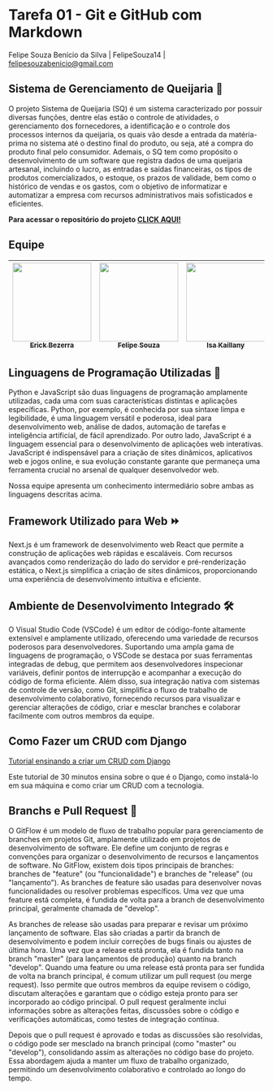 # Tarefa 01 - Git e GitHub com Markdown

Felipe Souza Benício da Silva | FelipeSouza14 | felipesouzabenicio@gmail.com

## Sistema de Gerenciamento de Queijaria 🧀
O projeto Sistema de Queijaria (SQ) é um sistema caracterizado por possuir diversas funções, dentre elas estão o controle de atividades, o gerenciamento dos fornecedores, a identificação e o controle dos processos internos da queijaria, os quais vão desde a entrada da matéria-prima no sistema até o destino final do produto, ou seja, até a compra do produto final pelo consumidor. Ademais, o SQ tem como propósito o desenvolvimento de um software que registra dados de uma queijaria artesanal, incluindo o lucro, as entradas e saídas financeiras, os tipos de produtos comercializados, o estoque, os prazos de validade, bem como o histórico de vendas e os gastos, com o objetivo de informatizar e automatizar a empresa com recursos administrativos mais sofisticados e eficientes.

**Para acessar o repositório do projeto [CLICK AQUI!](https://github.com/melquetrindade/sigQueijaria)**

## Equipe
| [<img src="https://avatars.githubusercontent.com/u/102674727?v=4" width=155><br><sub>Erick Bezerra</sub>](https://github.com/ErickBezerrar) | [<img src="https://avatars.githubusercontent.com/u/112143084?v=4" width=155><br><sub>Felipe Souza</sub>](https://github.com/FelipeSouza14) | [<img src="https://avatars.githubusercontent.com/u/103084622?v=4" width=155><br><sub>Isa Kaillany</sub>](https://github.com/IsaKaillany) | [<img src="https://avatars.githubusercontent.com/u/107930253?v=4" width=155><br><sub>Manuelly Victor</sub>](https://github.com/Manuelly1) | [<img src="https://avatars.githubusercontent.com/u/111925696?v=4" width=155><br><sub>Melque Rodrigues</sub>](https://github.com/melquetrindade) | [<img src="https://avatars.githubusercontent.com/u/87441572?v=4" width=155><br><sub>Thamiris Borges</sub>](https://github.com/Thami03) |
| :---: | :---: | :---: | :---: | :---:| :---:|

## Linguagens de Programação Utilizadas 🚀
Python e JavaScript são duas linguagens de programação amplamente utilizadas, cada uma com suas características distintas e aplicações específicas. Python, por exemplo, é conhecida por sua sintaxe limpa e legibilidade, é uma linguagem versátil e poderosa, ideal para desenvolvimento web, análise de dados, automação de tarefas e inteligência artificial, de fácil aprendizado.
Por outro lado, JavaScript é a linguagem essencial para o desenvolvimento de aplicações web interativas. JavaScript é indispensável para a criação de sites dinâmicos, aplicativos web e jogos online, e sua evolução constante garante que permaneça uma ferramenta crucial no arsenal de qualquer desenvolvedor web.

Nossa equipe apresenta um conhecimento intermediário sobre ambas as linguagens descritas acima.

## Framework Utilizado para Web ⏩
Next.js é um framework de desenvolvimento web React que permite a construção de aplicações web rápidas e escaláveis. Com recursos avançados como renderização do lado do servidor e pré-renderização estática, o Next.js simplifica a criação de sites dinâmicos, proporcionando uma experiência de desenvolvimento intuitiva e eficiente.

## Ambiente de Desenvolvimento Integrado 🛠️
O Visual Studio Code (VSCode) é um editor de código-fonte altamente extensível e amplamente utilizado, oferecendo uma variedade de recursos poderosos para desenvolvedores. Suportando uma ampla gama de linguagens de programação, o VSCode se destaca por suas ferramentas integradas de debug, que permitem aos desenvolvedores inspecionar variáveis, definir pontos de interrupção e acompanhar a execução do código de forma eficiente. Além disso, sua integração nativa com sistemas de controle de versão, como Git, simplifica o fluxo de trabalho de desenvolvimento colaborativo, fornecendo recursos para visualizar e gerenciar alterações de código, criar e mesclar branches e colaborar facilmente com outros membros da equipe.

## Como Fazer um CRUD com Django

[Tutorial ensinando a criar um CRUD com Django](https://www.youtube.com/watch?v=GGBzMpIAgz4)

Este tutorial de 30 minutos ensina sobre o que é o Django, como instalá-lo em sua máquina e como criar um CRUD com a tecnologia.

## Branchs e Pull Request 👾
O GitFlow é um modelo de fluxo de trabalho popular para gerenciamento de branches em projetos Git, amplamente utilizado em projetos de desenvolvimento de software. Ele define um conjunto de regras e convenções para organizar o desenvolvimento de recursos e lançamentos de software. No GitFlow, existem dois tipos principais de branches: branches de "feature" (ou "funcionalidade") e branches de "release" (ou "lançamento"). As branches de feature são usadas para desenvolver novas funcionalidades ou resolver problemas específicos. Uma vez que uma feature está completa, é fundida de volta para a branch de desenvolvimento principal, geralmente chamada de "develop".

As branches de release são usadas para preparar e revisar um próximo lançamento de software. Elas são criadas a partir da branch de desenvolvimento e podem incluir correções de bugs finais ou ajustes de última hora. Uma vez que a release está pronta, ela é fundida tanto na branch "master" (para lançamentos de produção) quanto na branch "develop". Quando uma feature ou uma release está pronta para ser fundida de volta na branch principal, é comum utilizar um pull request (ou merge request). Isso permite que outros membros da equipe revisem o código, discutam alterações e garantam que o código esteja pronto para ser incorporado ao código principal. O pull request geralmente inclui informações sobre as alterações feitas, discussões sobre o código e verificações automáticas, como testes de integração contínua.

Depois que o pull request é aprovado e todas as discussões são resolvidas, o código pode ser mesclado na branch principal (como "master" ou "develop"), consolidando assim as alterações no código base do projeto. Essa abordagem ajuda a manter um fluxo de trabalho organizado, permitindo um desenvolvimento colaborativo e controlado ao longo do tempo.
